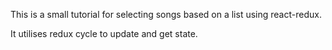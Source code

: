 This is a small tutorial for selecting songs based on a list using react-redux.

It utilises redux cycle to update and get state.